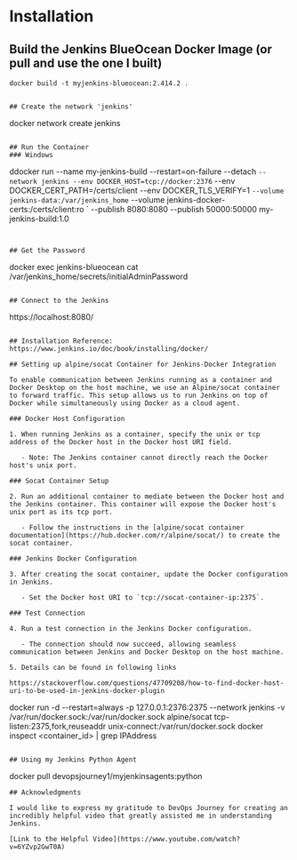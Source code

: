 # Installation
## Build the Jenkins BlueOcean Docker Image (or pull and use the one I built)
```
docker build -t myjenkins-blueocean:2.414.2 .


## Create the network 'jenkins'
```
docker network create jenkins
```

## Run the Container
### Windows
```
ddocker run --name my-jenkins-build --restart=on-failure --detach `
   --network jenkins --env DOCKER_HOST=tcp://docker:2376 `
   --env DOCKER_CERT_PATH=/certs/client --env DOCKER_TLS_VERIFY=1 `
   --volume jenkins-data:/var/jenkins_home `
   --volume jenkins-docker-certs:/certs/client:ro `
   --publish 8080:8080 --publish 50000:50000 my-jenkins-build:1.0 
```


## Get the Password
```
docker exec jenkins-blueocean cat /var/jenkins_home/secrets/initialAdminPassword
```

## Connect to the Jenkins
```
https://localhost:8080/
```

## Installation Reference:
https://www.jenkins.io/doc/book/installing/docker/

## Setting up alpine/socat Container for Jenkins-Docker Integration

To enable communication between Jenkins running as a container and Docker Desktop on the host machine, we use an Alpine/socat container to forward traffic. This setup allows us to run Jenkins on top of Docker while simultaneously using Docker as a cloud agent.

### Docker Host Configuration

1. When running Jenkins as a container, specify the unix or tcp address of the Docker host in the Docker host URI field.

   - Note: The Jenkins container cannot directly reach the Docker host's unix port.

### Socat Container Setup

2. Run an additional container to mediate between the Docker host and the Jenkins container. This container will expose the Docker host's unix port as its tcp port.

   - Follow the instructions in the [alpine/socat container documentation](https://hub.docker.com/r/alpine/socat/) to create the socat container.

### Jenkins Docker Configuration

3. After creating the socat container, update the Docker configuration in Jenkins.

   - Set the Docker host URI to `tcp://socat-container-ip:2375`.

### Test Connection

4. Run a test connection in the Jenkins Docker configuration.

   - The connection should now succeed, allowing seamless communication between Jenkins and Docker Desktop on the host machine.

5. Details can be found in following links 

https://stackoverflow.com/questions/47709208/how-to-find-docker-host-uri-to-be-used-in-jenkins-docker-plugin
```
docker run -d --restart=always -p 127.0.0.1:2376:2375 --network jenkins -v /var/run/docker.sock:/var/run/docker.sock alpine/socat tcp-listen:2375,fork,reuseaddr unix-connect:/var/run/docker.sock
docker inspect <container_id> | grep IPAddress
```

## Using my Jenkins Python Agent
```
docker pull devopsjourney1/myjenkinsagents:python
```
## Acknowledgments

I would like to express my gratitude to DevOps Journey for creating an incredibly helpful video that greatly assisted me in understanding Jenkins.

[Link to the Helpful Video](https://www.youtube.com/watch?v=6YZvp2GwT0A)